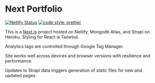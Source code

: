 # Next Portfolio

[![Netlify Status](https://api.netlify.com/api/v1/badges/dca552e4-6cf5-457d-842e-8f5271b27e0c/deploy-status)](https://app.netlify.com/sites/infallible-wing-a98fca/deploys)
[![code style: prettier](https://img.shields.io/badge/code_style-prettier-ff69b4.svg?style=flat-square)](https://github.com/prettier/prettier)

This is a [Next.js](https://nextjs.org/) project hosted on Netlify, Mongodb Atlas, and Strapi on Heroku. Styling for React is Tailwind.

Analytics tags are controlled through Google Tag Manager.

Site works well across devices and browser versions with resilience and performance.

Updates to Strapi data triggers generation of static files for new and updated pages.
